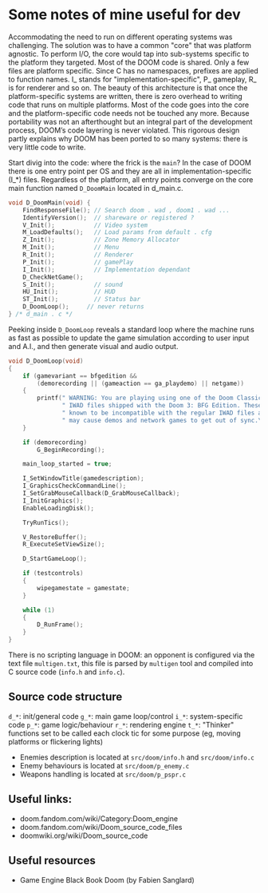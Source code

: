 # Some notes of mine useful for dev

Accommodating the need to run on different operating systems was challenging.
The solution was to have a common "core" that was platform agnostic.
To perform I/O, the core would tap into sub-systems specific to the platform
they targeted.
Most of the DOOM code is shared. Only a few files are platform specific.
Since C has no namespaces, prefixes are applied to function names.
I_ stands for "implementation-specific", P_ gameplay, R_ is for renderer and so on.
The beauty of this architecture is that once the platform-specific systems are
written, there is zero overhead to writing code that runs on multiple platforms.
Most of the code goes into the core and the platform-specific code needs not be
touched any more.
Because portability was not an afterthought but an integral part of the
development process, DOOM’s code layering is never violated. This rigorous
design partly explains why DOOM has been ported to so many systems: there is
very little code to write.

Start divig into the code: where the frick is the `main`?
In the case of DOOM there is one entry point per OS and they are all in
implementation-specific (I_*) files. Regardless of the platform, all entry
points converge on the core main function named `D_DoomMain` located in d_main.c.

```c
void D_DoomMain(void) {
    FindResponseFile(); // Search doom . wad , doom1 . wad ...
    IdentifyVersion();  // shareware or registered ?
    V_Init();           // Video system
    M_LoadDefaults();   // Load params from default . cfg
    Z_Init();           // Zone Memory Allocator
    M_Init();           // Menu
    R_Init();           // Renderer
    P_Init();           // gamePlay
    I_Init();           // Implementation dependant
    D_CheckNetGame();
    S_Init();           // sound
    HU_Init();          // HUD
    ST_Init();          // Status bar
    D_DoomLoop();     // never returns
} /* d_main . c */
```

Peeking inside `D_DoomLoop` reveals a standard loop where the machine runs as
fast as possible to update the game simulation according to user input and
A.I., and then generate visual and audio output.

```c
void D_DoomLoop(void)
{
    if (gamevariant == bfgedition &&
        (demorecording || (gameaction == ga_playdemo) || netgame))
    {
        printf(" WARNING: You are playing using one of the Doom Classic\n"
               " IWAD files shipped with the Doom 3: BFG Edition. These are\n"
               " known to be incompatible with the regular IWAD files and\n"
               " may cause demos and network games to get out of sync.\n");
    }

    if (demorecording)
        G_BeginRecording();

    main_loop_started = true;

    I_SetWindowTitle(gamedescription);
    I_GraphicsCheckCommandLine();
    I_SetGrabMouseCallback(D_GrabMouseCallback);
    I_InitGraphics();
    EnableLoadingDisk();

    TryRunTics();

    V_RestoreBuffer();
    R_ExecuteSetViewSize();

    D_StartGameLoop();

    if (testcontrols)
    {
        wipegamestate = gamestate;
    }

    while (1)
    {
        D_RunFrame();
    }
}
```

There is no scripting language in DOOM: an opponent is configured via the text
file `multigen.txt`, this file is parsed by `multigen` tool and compiled into
C source code (`info.h` and `info.c`).

## Source code structure

`d_*`: init/general code
`g_*`: main game loop/control
`i_*`: system-specific code
`p_*`: game logic/behaviour
`r_*`: rendering engine
`t_*`: "Thinker" functions set to be called each clock tic for some purpose
    (eg, moving platforms or flickering lights)

* Enemies description is located at `src/doom/info.h` and `src/doom/info.c`
* Enemy behaviours is located at `src/doom/p_enemy.c`
* Weapons handling is located at `src/doom/p_pspr.c`

## Useful links:

* doom.fandom.com/wiki/Category:Doom_engine
* doom.fandom.com/wiki/Doom_source_code_files
* doomwiki.org/wiki/Doom_source_code

## Useful resources

* Game Engine Black Book Doom (by Fabien Sanglard)

